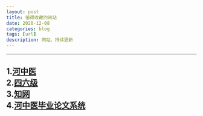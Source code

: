 ```yaml
---
layout: post
title: 值得收藏的网站
date: 2020-12-08
categories: blog
tags: [url]
description: 网站、持续更新
---
```

    
----    
1.[河中医](https://www.hactcm.edu.cn/)     
2.[四六级](http://cet.neea.edu.cn/cet/)     
3.[知网](https://www.cnki.net/)     
4.[河中医毕业论文系统](http://hactcm.co.cnki.net/Login.html?dp=hactcm&r=1607424698863)    
----
